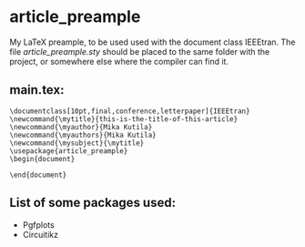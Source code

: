 article_preample
================

My LaTeX preample, to be used used with the document class IEEEtran. The file *article_preample.sty* should be placed to the same folder with the project, or somewhere else where the compiler can find it.

main.tex:
---------

	\documentclass[10pt,final,conference,letterpaper]{IEEEtran}
	\newcommand{\mytitle}{this-is-the-title-of-this-article}
	\newcommand{\myauthor}{Mika Kutila}
	\newcommand{\myauthors}{Mika Kutila}
	\newcommand{\mysubject}{\mytitle}
	\usepackage{article_preample}
	\begin{document}
	
	\end{document}

List of some packages used:
---------------------------

- Pgfplots
- Circuitikz
